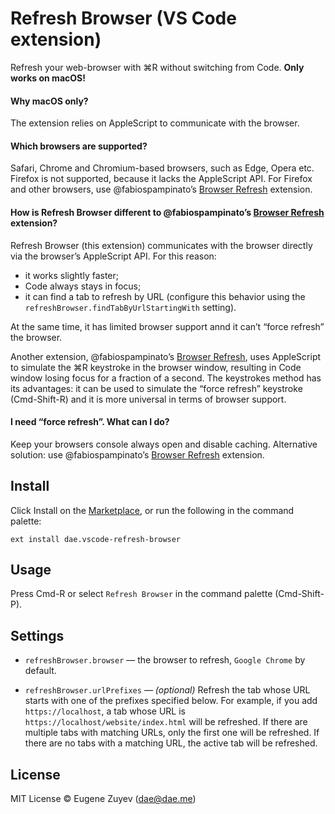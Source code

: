 # Refresh Browser (VS Code extension)

Refresh your web-browser with ⌘R without switching from Code. **Only works on macOS!**

#### Why macOS only?

The extension relies on AppleScript to communicate with the browser.

#### Which browsers are supported?

Safari, Chrome and Chromium-based browsers, such as Edge, Opera etc. Firefox is not supported, because it lacks the AppleScript API. For Firefox and other browsers, use @fabiospampinatoʼs [Browser Refresh](https://marketplace.visualstudio.com/items?itemName=fabiospampinato.vscode-browser-refresh) extension.

#### How is Refresh Browser different to @fabiospampinatoʼs [Browser Refresh](https://marketplace.visualstudio.com/items?itemName=fabiospampinato.vscode-browser-refresh) extension?

Refresh Browser (this extension) communicates with the browser directly via the browserʼs AppleScript API. For this reason:

- it works slightly faster;
- Code always stays in focus;
- it can find a tab to refresh by URL (configure this behavior using the `refreshBrowser.findTabByUrlStartingWith` setting).

At the same time, it has limited browser support annd it canʼt “force refresh” the browser.

Another extension, @fabiospampinatoʼs [Browser Refresh](https://marketplace.visualstudio.com/items?itemName=fabiospampinato.vscode-browser-refresh), uses AppleScript to simulate the ⌘R keystroke in the browser window, resulting in Code window losing focus for a fraction of a second. The keystrokes method has its advantages: it can be used to simulate the “force refresh” keystroke (Cmd-Shift-R) and it is more universal in terms of browser support.

#### I need “force refresh”. What can I do?
Keep your browsers console always open and disable caching. Alternative solution: use @fabiospampinatoʼs [Browser Refresh](https://marketplace.visualstudio.com/items?itemName=fabiospampinato.vscode-browser-refresh) extension.

## Install

Click Install on the [Marketplace](https://marketplace.visualstudio.com/items?itemName=dae.vscode-refresh-browser), or run the following in the command palette:

```
ext install dae.vscode-refresh-browser
```

## Usage

Press Cmd-R or select `Refresh Browser` in the command palette (Cmd-Shift-P).

## Settings

- `refreshBrowser.browser` — the browser to refresh, `Google Chrome` by default.

- `refreshBrowser.urlPrefixes` — *(optional)* Refresh the tab whose URL starts with one of the prefixes specified below. For example, if you add `https://localhost`, a tab whose URL is `https://localhost/website/index.html` will be refreshed. If there are multiple tabs with matching URLs, only the first one will be refreshed. If there are no tabs with a matching URL, the active tab will be refreshed.

## License

MIT License © Eugene Zuyev (dae@dae.me)
